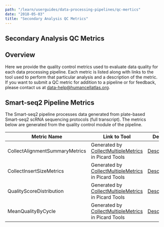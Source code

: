```yaml
---
path: "/learn/userguides/data-processing-pipelines/qc-mertics"
date: "2018-05-03"
title: "Secondary Analysis QC Metrics"
---
```


## Secondary Analysis QC Metrics

## Overview

Here we provide the quality control metrics used to evaluate data quality for each data processing pipeline. Each metric is listed along with links to the tool used to perform that particular analysis and a description of the metric. If you want to submit a QC metric for addition to a pipeline or for feedback, please contact us at data-help@humancellatlas.org.

## Smart-seq2 Pipeline Metrics

The Smart-seq2 pipeline processes data generated from plate-based Smart-seq2 scRNA sequencing protocols (full transcript). The metrics below are generated from the quality control module of the pipeline.

| Metric Name                   | Link to Tool                        | Details                 |
|-------------------------------|-------------------------------------|-------------------------------------|
| CollectAlignmentSummaryMetrics|Generated by [CollectMultipleMetrics](https://broadinstitute.github.io/picard/command-line-overview.html#CollectMultipleMetrics) in Picard Tools |[Description](https://broadinstitute.github.io/picard/command-line-overview.html#CollectMultipleMetrics) |
|CollectInsertSizeMetrics       |Generated by [CollectMultipleMetrics](https://broadinstitute.github.io/picard/command-line-overview.html#CollectMultipleMetrics) in Picard Tools |[Description](https://broadinstitute.github.io/picard/command-line-overview.html#CollectInsertSizeMetrics)|
|QualityScoreDistribution       |Generated by [CollectMultipleMetrics](https://broadinstitute.github.io/picard/command-line-overview.html#CollectMultipleMetrics) in Picard Tools |[Description](https://broadinstitute.github.io/picard/command-line-overview.html#QualityScoreDistribution) |
|MeanQualityByCycle             |Generated by [CollectMultipleMetrics](https://broadinstitute.github.io/picard/command-line-overview.html#CollectMultipleMetrics) in Picard Tools |[Description](https://broadinstitute.github.io/picard/command-line-overview.html#MeanQualityByCycle)      |
